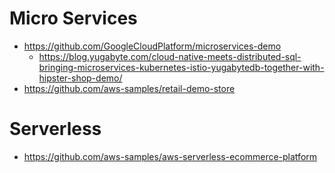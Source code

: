 # Micro Services

* https://github.com/GoogleCloudPlatform/microservices-demo
  * https://blog.yugabyte.com/cloud-native-meets-distributed-sql-bringing-microservices-kubernetes-istio-yugabytedb-together-with-hipster-shop-demo/
* https://github.com/aws-samples/retail-demo-store

# Serverless

* https://github.com/aws-samples/aws-serverless-ecommerce-platform
  
  
